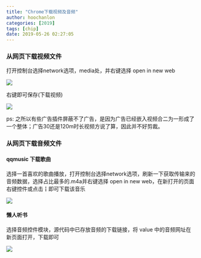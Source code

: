 ```yaml
---
title: "Chrome下载视频及音频"
author: hoochanlon
categories: [2019]
tags: [chip]
date: 2019-05-26 02:27:05
---
```


### 从网页下载视频文件

打开控制台选择network选项，media处，并右键选择 open in new web

<!-- more -->

![](https://i.loli.net/2019/05/26/5ce98dbc8e57c32100.png)

右键即可保存(下载视频)

![](https://i.loli.net/2019/05/26/5ce98e2d51f8e34045.png)

ps: 之所以有些广告插件屏蔽不了广告，是因为广告已经嵌入视频合二为一形成了一个整体；广告30还是120m时长视频方说了算，因此并不好剪裁。

### 从网页下载音频文件

#### qqmusic 下载歌曲

选择一首喜欢的歌曲播放，打开控制台选择network选项，刷新一下获取传输来的音频数据，选择占比最多的.m4a并右键选择 open in new web，在新打开的页面右键控件或点击┇即可下载该音乐

![](https://i.postimg.cc/DZgmQkxZ/1494129-20180921235206844-339255922.png)

#### 懒人听书

选择音频控件模块，源代码中已存放音频的下载链接，将 value 中的音频网址在新页面打开，下载即可

![](https://i.postimg.cc/CKpKWLt5/1494129-20180922000325152-1749995335.png)
